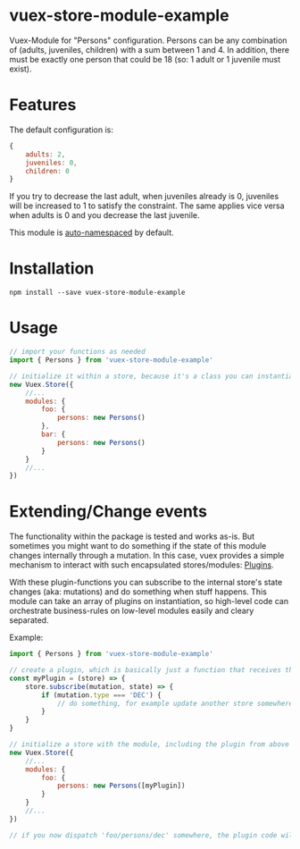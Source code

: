 # vuex-store-module-example

Vuex-Module for "Persons" configuration. Persons can be any combination of (adults, 
juveniles, children) with a sum between 1 and 4. In addition, there must be exactly 
one person that could be 18 (so: 1 adult or 1 juvenile must exist). 

# Features

The default configuration is: 

````javascript
{
    adults: 2,
    juveniles: 0,
    children: 0
}
````

If you try to decrease the last adult, when juveniles already is 0, juveniles will 
be increased to 1 to satisfy the constraint. The same applies vice versa when adults 
is 0 and you decrease the last juvenile. 

This module is [auto-namespaced](http://vuex.vuejs.org/en/modules.html) by default.

# Installation

`npm install --save vuex-store-module-example`

# Usage 

````javascript
// import your functions as needed
import { Persons } from 'vuex-store-module-example'

// initialize it within a store, because it's a class you can instantiate multiples
new Vuex.Store({
    //...
    modules: {
        foo: {
            persons: new Persons()
        },
        bar: {
            persons: new Persons()
        }
    }
    //...
})
````

# Extending/Change events

The functionality within the package is tested and works as-is. But sometimes you 
might want to do something if the state of this module changes internally through 
a mutation. In this case, vuex provides a simple mechanism to interact with such 
encapsulated stores/modules: [Plugins](http://vuex.vuejs.org/en/plugins.html). 

With these plugin-functions you can subscribe to the internal store's state changes
(aka: mutations) and do something when stuff happens. This module can take an 
array of plugins on instantiation, so high-level code can orchestrate business-rules 
on low-level modules easily and cleary separated. 

Example: 

````javascript
import { Persons } from 'vuex-store-module-example'

// create a plugin, which is basically just a function that receives the store
const myPlugin = (store) => {
    store.subscribe(mutation, state) => {
        if (mutation.type === 'DEC') {
            // do something, for example update another store somewhere
        }
    }
}

// initialize a store with the module, including the plugin from above
new Vuex.Store({
    //...
    modules: {
        foo: {
            persons: new Persons([myPlugin])
        }
    }
    //...
})

// if you now dispatch 'foo/persons/dec' somewhere, the plugin code will fire
````
